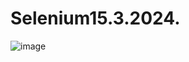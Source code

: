 # Selenium15.3.2024.
![image](https://github.com/tasicaca/Selenium15.3.2024./assets/96747833/0fad4de1-c30b-4064-a6ac-fdbb32c8d3cf)
